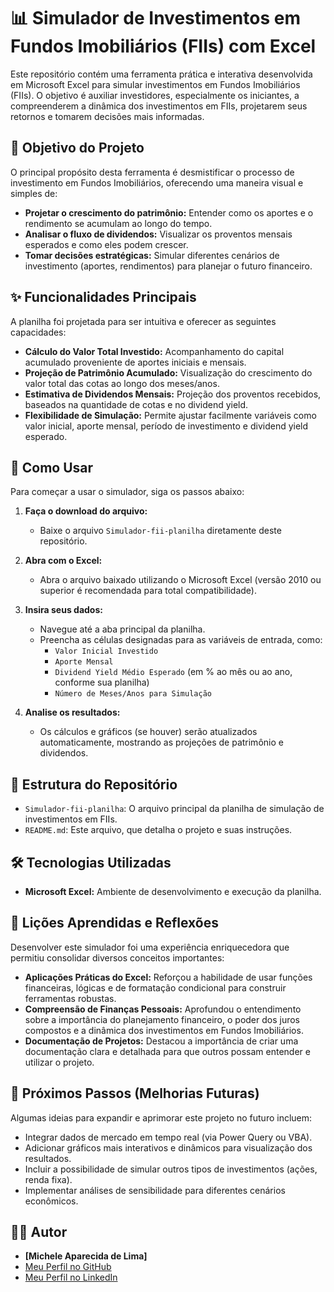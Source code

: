 # 📊 Simulador de Investimentos em Fundos Imobiliários (FIIs) com Excel

Este repositório contém uma ferramenta prática e interativa desenvolvida em Microsoft Excel para simular investimentos em Fundos Imobiliários (FIIs). O objetivo é auxiliar investidores, especialmente os iniciantes, a compreenderem a dinâmica dos investimentos em FIIs, projetarem seus retornos e tomarem decisões mais informadas.

## 🎯 Objetivo do Projeto

O principal propósito desta ferramenta é desmistificar o processo de investimento em Fundos Imobiliários, oferecendo uma maneira visual e simples de:

* **Projetar o crescimento do patrimônio:** Entender como os aportes e o rendimento se acumulam ao longo do tempo.
* **Analisar o fluxo de dividendos:** Visualizar os proventos mensais esperados e como eles podem crescer.
* **Tomar decisões estratégicas:** Simular diferentes cenários de investimento (aportes, rendimentos) para planejar o futuro financeiro.

## ✨ Funcionalidades Principais

A planilha foi projetada para ser intuitiva e oferecer as seguintes capacidades:

* **Cálculo do Valor Total Investido:** Acompanhamento do capital acumulado proveniente de aportes iniciais e mensais.
* **Projeção de Patrimônio Acumulado:** Visualização do crescimento do valor total das cotas ao longo dos meses/anos.
* **Estimativa de Dividendos Mensais:** Projeção dos proventos recebidos, baseados na quantidade de cotas e no dividend yield.
* **Flexibilidade de Simulação:** Permite ajustar facilmente variáveis como valor inicial, aporte mensal, período de investimento e dividend yield esperado.

## 🚀 Como Usar

Para começar a usar o simulador, siga os passos abaixo:

1.  **Faça o download do arquivo:**
    * Baixe o arquivo `Simulador-fii-planilha` diretamente deste repositório.

2.  **Abra com o Excel:**
    * Abra o arquivo baixado utilizando o Microsoft Excel (versão 2010 ou superior é recomendada para total compatibilidade).

3.  **Insira seus dados:**
    * Navegue até a aba principal da planilha.
    * Preencha as células designadas para as variáveis de entrada, como:
        * `Valor Inicial Investido`
        * `Aporte Mensal`
        * `Dividend Yield Médio Esperado` (em % ao mês ou ao ano, conforme sua planilha)
        * `Número de Meses/Anos para Simulação`
   
4.  **Analise os resultados:**
    * Os cálculos e gráficos (se houver) serão atualizados automaticamente, mostrando as projeções de patrimônio e dividendos.

## 📂 Estrutura do Repositório

* `Simulador-fii-planilha`: O arquivo principal da planilha de simulação de investimentos em FIIs.
* `README.md`: Este arquivo, que detalha o projeto e suas instruções.

## 🛠️ Tecnologias Utilizadas

* **Microsoft Excel:** Ambiente de desenvolvimento e execução da planilha.

## 🧠 Lições Aprendidas e Reflexões

Desenvolver este simulador foi uma experiência enriquecedora que permitiu consolidar diversos conceitos importantes:

* **Aplicações Práticas do Excel:** Reforçou a habilidade de usar funções financeiras, lógicas e de formatação condicional para construir ferramentas robustas.
* **Compreensão de Finanças Pessoais:** Aprofundou o entendimento sobre a importância do planejamento financeiro, o poder dos juros compostos e a dinâmica dos investimentos em Fundos Imobiliários.
* **Documentação de Projetos:** Destacou a importância de criar uma documentação clara e detalhada para que outros possam entender e utilizar o projeto.

## 🚀 Próximos Passos (Melhorias Futuras)

Algumas ideias para expandir e aprimorar este projeto no futuro incluem:

* Integrar dados de mercado em tempo real (via Power Query ou VBA).
* Adicionar gráficos mais interativos e dinâmicos para visualização dos resultados.
* Incluir a possibilidade de simular outros tipos de investimentos (ações, renda fixa).
* Implementar análises de sensibilidade para diferentes cenários econômicos.

## 🧑‍💻 Autor

* **[Michele Aparecida de Lima]**
* [Meu Perfil no GitHub](https://github.com/lihmamih)
* [Meu Perfil no LinkedIn](https://www.linkedin.com/in/michelelima85)


